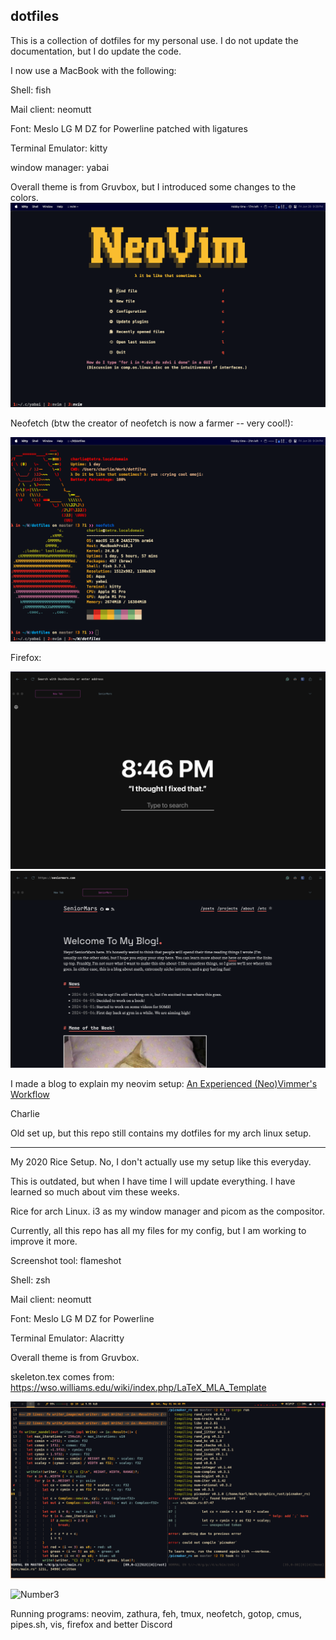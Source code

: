 ## dotfiles
This is a collection of dotfiles for my personal use. I do not update the documentation, but I do update the code.

I now use a MacBook with the following:

Shell: fish

Mail client: neomutt

Font: Meslo LG M DZ for Powerline patched with ligatures

Terminal Emulator: kitty

window manager: yabai

Overall theme is from Gruvbox, but I introduced some changes to the colors.
![neovim](images/neovim.png)

Neofetch (btw the creator of neofetch is now a farmer -- very cool!):

![neofetch](images/neofetch.png)

Firefox:

![Homepage](images/homepage.png)
![My website](images/website.png)

I made a blog to explain my neovim setup: [An Experienced (Neo)Vimmer's Workflow](https://seniormars.com/posts/neovim-workflow/)

Charlie

Old set up, but this repo still contains my dotfiles for my arch linux setup.

---


My 2020 Rice Setup. No, I don't actually use my setup like this everyday.

This is outdated, but when I have time I will update everything. I have learned so much about vim these weeks.

Rice for arch Linux. i3 as my window manager and picom as the compositor.

Currently, all this repo has all my files for my config, but I am working to improve it more.

Screenshot tool: flameshot

Shell: zsh

Mail client: neomutt

Font: Meslo LG M DZ for Powerline

Terminal Emulator: Alacritty

Overall theme is from Gruvbox.

skeleton.tex comes from: https://wso.williams.edu/wiki/index.php/LaTeX_MLA_Template

![Current Vim Setup](./images/scrot-region-20210501-164757.png)

![Number3](https://imgur.com/VgUHRG0.png)

Running programs: neovim, zathura, feh, tmux, neofetch, gotop, cmus, pipes.sh, vis, firefox and better Discord
